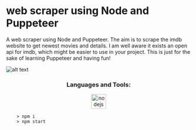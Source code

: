 # web scraper using Node and Puppeteer

A web scraper using Node and Puppeteer. The aim is to scrape the imdb website to get newest movies and details. 
I am well aware it exists an open api for imdb, which might be easier to use in your project. 
This is just for the sake of learning Puppeteer and having fun!

![alt text](https://res.cloudinary.com/practicaldev/image/fetch/s--nqg-4ZB4--/c_imagga_scale,f_auto,fl_progressive,h_900,q_auto,w_1600/https://dev-to-uploads.s3.amazonaws.com/i/26i0blba3fa7mysajsox.png)

<h3 align="center">Languages and Tools:</h3>
<p align="center"> <a href="https://nodejs.org" target="_blank" rel="noreferrer"> <img src="hhttps://raw.githubusercontent.com/devicons/devicon/master/icons/nodejs/nodejs-original-wordmark.svg" alt="nodejs" width="40" height="40"/> </a> </p>


```
	> npm i
	> npm start
```
